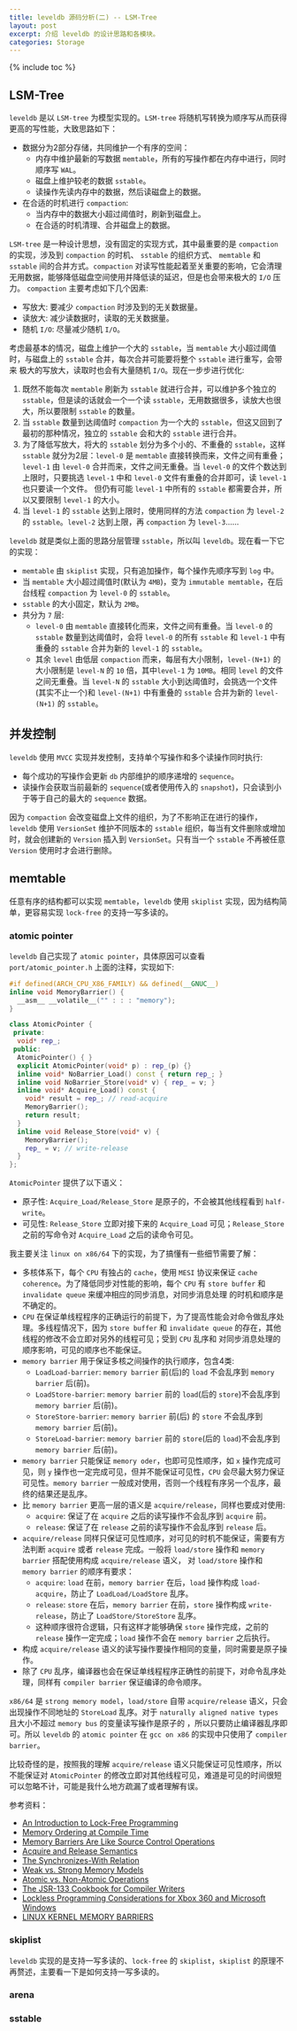 ```yaml
---
title: leveldb 源码分析(二) -- LSM-Tree
layout: post
excerpt: 介绍 leveldb 的设计思路和各模块。
categories: Storage
---
```


{% include toc %}

## LSM-Tree
`leveldb` 是以 `LSM-tree` 为模型实现的。`LSM-tree` 将随机写转换为顺序写从而获得更高的写性能，大致思路如下：
* 数据分为2部分存储，共同维护一个有序的空间：
    * 内存中维护最新的写数据 `memtable`，所有的写操作都在内存中进行，同时顺序写 `WAL`。
    * 磁盘上维护较老的数据 `sstable`。
    * 读操作先读内存中的数据，然后读磁盘上的数据。
* 在合适的时机进行 `compaction`:
    * 当内存中的数据大小超过阈值时，刷新到磁盘上。
    * 在合适的时机清理、合并磁盘上的数据。

`LSM-tree` 是一种设计思想，没有固定的实现方式，其中最重要的是 `compaction` 的实现，涉及到 `compaction` 的时机、 `sstable` 的组织方式、
`memtable` 和 `sstable` 间的合并方式。`compaction` 对读写性能起着至关重要的影响，它会清理无用数据，能够降低磁盘空间使用并降低读的延迟，但是也会带来极大的 `I/O` 压力。
`compaction` 主要考虑如下几个因素:
* 写放大: 要减少 `compaction` 时涉及到的无关数据量。
* 读放大: 减少读数据时，读取的无关数据量。
* 随机 `I/O`: 尽量减少随机 `I/O`。

考虑最基本的情况，磁盘上维护一个大的 `sstable`，当 `memtable` 大小超过阈值时，与磁盘上的 `sstable` 合并，每次合并可能要将整个 `sstable` 进行重写，会带来
极大的写放大，读取时也会有大量随机 `I/O`。现在一步步进行优化:
1. 既然不能每次 `memtable` 刷新为 `sstable` 就进行合并，可以维护多个独立的 `sstable`，但是读的话就会一个一个读 `sstable`，无用数据很多，读放大也很大，所以要限制 `sstable` 的数量。
2. 当 `sstable` 数量到达阈值时 `compaction` 为一个大的 `sstable`，但这又回到了最初的那种情况，独立的 `sstable` 会和大的 `sstable` 进行合并。
3. 为了降低写放大，将大的 `sstable` 划分为多个小的、不重叠的 `sstable`，这样 `sstable` 就分为2层：`level-0` 是 `memtable` 直接转换而来，文件之间有重叠；`level-1` 由
`level-0` 合并而来，文件之间无重叠。当 `level-0` 的文件个数达到上限时，只要挑选 `level-1` 中和 `level-0` 文件有重叠的合并即可，读 `level-1` 也只要读一个文件。
但仍有可能 `level-1` 中所有的 `sstable` 都需要合并，所以又要限制 `level-1` 的大小。
4. 当 `level-1` 的 `sstable` 达到上限时，使用同样的方法 `compaction` 为 `level-2` 的 `sstable`。`level-2` 达到上限，再 `compaction` 为 `level-3`……

`leveldb` 就是类似上面的思路分层管理 `sstable`，所以叫 `leveldb`。现在看一下它的实现：
* `memtable` 由 `skiplist` 实现，只有追加操作，每个操作先顺序写到 `log` 中。
* 当 `memtable` 大小超过阈值时(默认为 `4MB`)，变为 `immutable memtable`，在后台线程 `compaction` 为 `level-0` 的 `sstable`。
* `sstable` 的大小固定，默认为 `2MB`。
* 共分为 `7` 层:
    * `level-0` 由 `memtable` 直接转化而来，文件之间有重叠。当 `level-0` 的 `sstable` 数量到达阈值时，会将 `level-0` 的所有 `sstable` 和 `level-1` 中有重叠的 `sstable` 合并为新的 `level-1` 的 `sstable`。
    * 其余 `level` 由低层 `compaction` 而来，每层有大小限制，`level-(N+1)` 的大小限制是 `level-N` 的 `10` 倍，其中`level-1` 为 `10MB`。相同 `level` 的文件之间无重叠。当 `level-N` 的
 `sstable` 大小到达阈值时，会挑选一个文件(其实不止一个)和 `level-(N+1)` 中有重叠的 `sstable` 合并为新的 `level-(N+1)` 的 `sstable`。

## 并发控制
`leveldb` 使用 `MVCC` 实现并发控制，支持单个写操作和多个读操作同时执行:
* 每个成功的写操作会更新 `db` 内部维护的顺序递增的 `sequence`。
* 读操作会获取当前最新的 `sequence`(或者使用传入的 `snapshot`)，只会读到小于等于自己的最大的 `sequence` 数据。

因为 `compaction` 会改变磁盘上文件的组织，为了不影响正在进行的操作，`leveldb` 使用 `VersionSet` 维护不同版本的 `sstable` 组织，每当有文件删除或增加时，就会创建新的
`Version` 插入到 `VersionSet`。只有当一个 `sstable` 不再被任意 `Version` 使用时才会进行删除。

## memtable
任意有序的结构都可以实现 `memtable`，`leveldb` 使用 `skiplist` 实现，因为结构简单，更容易实现 `lock-free` 的支持一写多读的。

### atomic pointer
`leveldb` 自己实现了 `atomic pointer`，具体原因可以查看 `port/atomic_pointer.h` 上面的注释，实现如下:
```cpp
#if defined(ARCH_CPU_X86_FAMILY) && defined(__GNUC__)
inline void MemoryBarrier() {
  __asm__ __volatile__("" : : : "memory");
}

class AtomicPointer {
 private:
  void* rep_;
 public:
  AtomicPointer() { }
  explicit AtomicPointer(void* p) : rep_(p) {}
  inline void* NoBarrier_Load() const { return rep_; }
  inline void NoBarrier_Store(void* v) { rep_ = v; }
  inline void* Acquire_Load() const {
    void* result = rep_; // read-acquire
    MemoryBarrier();
    return result;
  }
  inline void Release_Store(void* v) {
    MemoryBarrier();
    rep_ = v; // write-release
  }
};
```

`AtomicPointer` 提供了以下语义：
* 原子性: `Acquire_Load/Release_Store` 是原子的，不会被其他线程看到 `half-write`。
* 可见性: `Release_Store` 立即对接下来的 `Acquire_Load` 可见；`Release_Store` 之前的写命令对 `Acquire_Load` 之后的读命令可见。

我主要关注 `linux on x86/64` 下的实现，为了搞懂有一些细节需要了解：
* 多核体系下，每个 `CPU` 有独占的 `cache`，使用 `MESI` 协议来保证 `cache coherence`。为了降低同步对性能的影响，每个 `CPU` 有 `store buffer` 和 `invalidate queue` 来缓冲相应的同步消息，对同步消息处理
的时机和顺序是不确定的。
* `CPU` 在保证单线程程序的正确运行的前提下，为了提高性能会对命令做乱序处理。多线程情况下，因为 `store buffer` 和 `invalidate queue` 的存在，其他线程的修改不会立即对另外的线程可见；受到 `CPU` 乱序和
对同步消息处理的顺序影响，可见的顺序也不能保证。
* `memory barrier` 用于保证多核之间操作的执行顺序，包含4类:
    * `LoadLoad-barrier`: `memory barrier` 前(后)的 `load` 不会乱序到 `memory barrier` 后(前)。
    * `LoadStore-barrier`: `memory barrier` 前的 `load`(后的 `store`)不会乱序到 `memory barrier` 后(前)。
    * `StoreStore-barrier`: `memory barrier` 前(后) 的 `store` 不会乱序到 `memory barrier` 后(前)。
    * `StoreLoad-barrier`: `memory barrier` 前的 `store`(后的 `load`)不会乱序到 `memory barrier` 后(前)。
* `memory barrier` 只能保证 `memory oder`，也即可见性顺序，如 `x` 操作完成可见，则 `y` 操作也一定完成可见，但并不能保证可见性，`CPU` 会尽最大努力保证可见性。`memory barrier` 一般成对使用，否则一个线程有序另一个乱序，最终的结果还是乱序。
* 比 `memory barrier` 更高一层的语义是 `acquire/release`，同样也要成对使用:
    * `acquire`: 保证了在 `acquire` 之后的读写操作不会乱序到 `acquire` 前。
    * `release`: 保证了在 `release` 之前的读写操作不会乱序到 `release` 后。
* `acquire/release` 同样只保证可见性顺序，对可见的时机不能保证，需要有方法判断 `acquire` 或者 `release` 完成。一般将 `load/store` 操作和 `memory barrier` 搭配使用构成 `acquire/release` 语义，
对 `load/store` 操作和 `memory barrier` 的顺序有要求：
    * `acquire`: `load` 在前，`memory barrier` 在后，`load` 操作构成 `load-acquire`，防止了 `LoadLoad/LoadStore` 乱序。
    * `release`: `store` 在后，`memory barrier` 在前，`store` 操作构成 `write-release`，防止了 `LoadStore/StoreStore` 乱序。
    * 这种顺序很符合逻辑，只有这样才能够确保 `store` 操作完成，之前的 `release` 操作一定完成；`load` 操作不会在 `memory barrier` 之后执行。
* 构成 `acquire/release` 语义的读写操作要操作相同的变量，同时需要是原子操作。
* 除了 `CPU` 乱序，编译器也会在保证单线程程序正确性的前提下，对命令乱序处理，同样有 `compiler barrier` 保证编译的命令顺序。

`x86/64` 是 `strong memory model`，`load/store` 自带 `acquire/release` 语义，只会出现操作不同地址的 `StoreLoad` 乱序。对于 `naturally aligned native types` 且大小不超过 `memory bus` 的变量读写操作是原子的
，所以只要防止编译器乱序即可。所以 `leveldb` 的 `atomic pointer` 在 `gcc on x86` 的实现中只使用了 `compiler barrier`。

比较奇怪的是，按照我的理解 `acquire/release` 语义只能保证可见性顺序，所以不能保证对 `AtomicPointer` 的修改立即对其他线程可见，难道是可见的时间很短可以忽略不计，可能是我什么地方疏漏了或者理解有误。

参考资料：
* [An Introduction to Lock-Free Programming](http://preshing.com/20120612/an-introduction-to-lock-free-programming/)
* [Memory Ordering at Compile Time](http://preshing.com/20120625/memory-ordering-at-compile-time/)
* [Memory Barriers Are Like Source Control Operations](http://preshing.com/20120710/memory-barriers-are-like-source-control-operations/)
* [Acquire and Release Semantics](http://preshing.com/20120913/acquire-and-release-semantics/)
* [The Synchronizes-With Relation](http://preshing.com/20130823/the-synchronizes-with-relation/)
* [Weak vs. Strong Memory Models](http://preshing.com/20120930/weak-vs-strong-memory-models/)
* [Atomic vs. Non-Atomic Operations](http://preshing.com/20130618/atomic-vs-non-atomic-operations/)
* [The JSR-133 Cookbook for Compiler Writers](http://g.oswego.edu/dl/jmm/cookbook.html)
* [Lockless Programming Considerations for Xbox 360 and Microsoft Windows](https://docs.microsoft.com/zh-cn/windows/desktop/DxTechArts/lockless-programming)
* [LINUX KERNEL MEMORY BARRIERS](https://www.kernel.org/doc/Documentation/memory-barriers.txt)

### skiplist
`leveldb` 实现的是支持一写多读的、`lock-free` 的 `skiplist`，`skiplist` 的原理不再赘述，主要看一下是如何支持一写多读的。


### arena

### sstable
